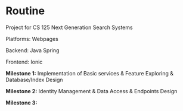 # Routine
Project for CS 125 Next Generation Search Systems

Platforms: Webpages

Backend: Java Spring

Frontend: Ionic

<strong>Milestone 1:</strong> Implementation of Basic services & Feature Exploring & Database/Index Design

<strong>Milestone 2:</strong> Identity Management & Data Access & Endpoints Design

<strong>Milestone 3:</strong> 
